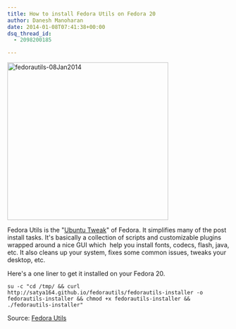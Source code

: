 ```yaml
---
title: How to install Fedora Utils on Fedora 20
author: Danesh Manoharan
date: 2014-01-08T07:41:38+00:00
dsq_thread_id:
  - 2098200185

---
```

<a href="/posts/install-fedora-utils-fedora-20/fedorautils-08jan2014/" rel="attachment wp-att-3402"><img loading="lazy" class="alignnone size-full wp-image-3402" alt="fedorautils-08Jan2014" src="/wp-content/uploads/2014/01/fedorautils-08Jan2014.png" width="365" height="358" /></a>

Fedora Utils is the "[Ubuntu Tweak][1]" of Fedora. It simplifies many of the post install tasks. It's basically a collection of scripts and customizable plugins wrapped around a nice GUI which  help you install fonts, codecs, flash, java, etc. It also cleans up your system, fixes some common issues, tweaks your desktop, etc.

Here's a one liner to get it installed on your Fedora 20.

`su -c "cd /tmp/ && curl http://satya164.github.io/fedorautils/fedorautils-installer -o fedorautils-installer && chmod +x fedorautils-installer && ./fedorautils-installer"`

Source: [Fedora Utils][2]

 [1]: http://ubuntu-tweak.com/
 [2]: http://satya164.github.io/fedorautils/